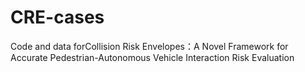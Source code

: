 # CRE-cases
Code and data forCollision Risk Envelopes：A Novel Framework for Accurate Pedestrian-Autonomous Vehicle Interaction Risk Evaluation
